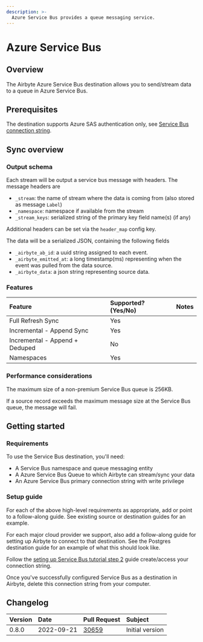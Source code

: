 ```yaml
---
description: >-
  Azure Service Bus provides a queue messaging service.
---
```


# Azure Service Bus

## Overview

The Airbyte Azure Service Bus destination allows you to send/stream data to a queue in Azure Service Bus.

## Prerequisites

The destination supports Azure SAS authentication only, see [Service Bus connection string](https://learn.microsoft.com/en-us/azure/connectors/connectors-create-api-servicebus?tabs=consumption#get-connection-string).

## Sync overview

### Output schema

Each stream will be output a service bus message with headers. The message headers are

- `_stream`: the name of stream where the data is coming from (also stored as message `Label`)  
- `_namespace`: namespace if available from the stream
- `_stream_keys`: serialized string of the primary key field name(s) (if any)

Additional headers can be set via the `header_map` config key. 

The data will be a serialized JSON, containing the following fields

- `_airbyte_ab_id`: a uuid string assigned to each event.
- `_airbyte_emitted_at`: a long timestamp\(ms\) representing when the event was pulled from the data source.
- `_airbyte_data`: a json string representing source data.

### Features

| Feature                        | Supported?\(Yes/No\) | Notes |
| :----------------------------- | :------------------- | :---- |
| Full Refresh Sync              | Yes                  |       |
| Incremental - Append Sync      | Yes                  |       |
| Incremental - Append + Deduped | No                   |       |
| Namespaces                     | Yes                  |       |


### Performance considerations

The maximum size of a non-premium Service Bus queue is 256KB.  

If a source record exceeds the maximum message size at the Service Bus queue, the message will fail.

## Getting started

### Requirements

To use the Service Bus destination, you'll need:

- A Service Bus namespace and queue messaging entity
- A Azure Service Bus Queue to which Airbyte can stream/sync your data
- An Azure Service Bus primary connection string with write privilege

### Setup guide

For each of the above high-level requirements as appropriate, add or point to a follow-along guide. See existing source or destination guides for an example.

For each major cloud provider we support, also add a follow-along guide for setting up Airbyte to connect to that destination. See the Postgres destination guide for an example of what this should look like.

Follow the [seting up Service Bus tutorial step 2](https://learn.microsoft.com/en-us/azure/connectors/connectors-create-api-servicebus?tabs=consumption#step-2-get-connection-authentication-requirements) guide create/access your connection string. 

Once you've successfully configured Service Bus as a destination in Airbyte, delete this connection string from your computer.

## Changelog

| Version | Date       | Pull Request                                             | Subject         |
|:--------|:-----------|:---------------------------------------------------------|:----------------|
| 0.8.0   | 2022-09-21 | [30659](https://github.com/airbytehq/airbyte/pull/30659) | Initial version |
